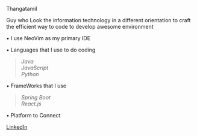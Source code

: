 Thangatamil

Guy who Look the information technology in a different orientation to craft the efficient way to code to develop awesome environment

• I use NeoVim as my primary IDE

• Languages that I use to do coding                                                                                                                                                                            
>*Java*                                                                                                                                                                                                  
>*JavaScript*                                                                                                                                                                                                   
>*Python*                                              
                                                                                                                        
• FrameWorks that I use                                                                                                                                                                                         
>*Spring Boot*                                                                                                                                                                                                  
>*React.js*

• Platform to Connect

[LinkedIn](https://www.linkedin.com/in/thangatamil-a-794a632a3/)
